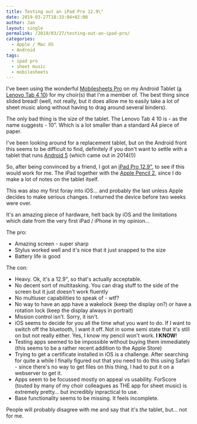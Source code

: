 ```yaml
---
title: Testing out an iPad Pro 12.9\"
date: 2019-03-27T18:33:04+02:00
author: Jan
layout: single
permalink: /2019/03/27/testing-out-an-ipad-pro/
categories:
  - Apple / Mac OS
  - Android
tags:
  - ipad pro
  - sheet music
  - mobilesheets
---
```

I've been using the wonderful [Mobilesheets Pro](https://www.zubersoft.com/mobilesheets/)
on my Android Tablet ([a Lenovo Tab 4 10](https://www.gsmarena.com/lenovo_tab_4_10-8604.php)) for my choir(s) that 
I'm a member of. The best thing since slided bread! (well, not really, but it does allow me to easily 
take a lot of sheet music along without having to drag around several binders).

The only bad thing is the size of the tablet. The Lenovo Tab 4 10 is - as the name suggests - 10". Which
is a lot smaller than a standard A4 piece of paper.

I've been looking around for a replacement tablet, but on the Android front this seems to be difficult
to find, definitely if you don't want to settle with a tablet that runs [Android 5](https://en.wikipedia.org/wiki/Android_Lollipop) (which came out in 2014(!))

So, after being convinced by a friend, I got an [iPad Pro 12.9"](https://www.gsmarena.com/apple_ipad_pro_12_9_(2018)-9387.php), to see if this would work for me. The iPad
together with the [Apple Pencil 2](https://en.wikipedia.org/wiki/Apple_Pencil#Second-generation_model), since I do make a lot of notes on the tablet itself.

This was also my first foray into iOS... and probably the last unless Apple decides to make serious changes.
I returned the device before two weeks were over.

It's an amazing piece of hardware, helt back by iOS and the limitations which date from the very first
iPad / iPhone in my opinion...

The pro:
* Amazing screen - super sharp
* Stylus worked well and it's nice that it just snapped to the size
* Battery life is good

The con:
* Heavy. Ok, it's a 12.9", so that's actually acceptable.
* No decent sort of multitasking. You can drag stuff to the side of the screen but it just doesn't work fluently
* No multiuser capabilities to speak of - wtf?
* No way to have an app have a wakelock (keep the display on?) or have a rotation lock (keep the display always in
portrait)
* Mission control isn't. Sorry, it isn't. 
* iOS seems to decide for you all the time what you want to do. If I want to switch off the bluetooth, I want it off. 
Not in some semi state that it's still on but not really either. Yes, I know my pencil won't work. **I KNOW**!
* Testing apps seemed to be impossible without buying them immediately (this seems to be a rather recent addition to 
the Apple Store)
* Trying to get a certificate installed in iOS is a challenge. After searching for quite a while I finally
figured out that you need to do this using Safari - since there's no way to get files on this thing, I had to put it on a webserver to get it.
* Apps seem to be focussed mostly on appeal vs usability. ForScore (touted by many of my choir colleagues as THE app 
for sheet music) is extremely pretty... but incredibly inpractical to use.
* Base functionality seems to be missing. It feels incomplete.

People will probably disagree with me and say that it's _the_ tablet, but... not for me. 